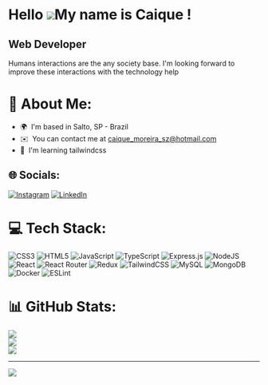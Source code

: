 Hello ![](https://user-images.githubusercontent.com/18350557/176309783-0785949b-9127-417c-8b55-ab5a4333674e.gif)My name is Caique !
========================================================================================================================================

Web Developer
-------------

Humans interactions are the any society base. I'm looking forward to improve these interactions with the technology help

# 💫 About Me:
* 🌍  I'm based in Salto, SP - Brazil
* ✉️  You can contact me at [caique\_moreira\_sz@hotmail.com](mailto:caique_moreira_sz@hotmail.com)
* 🧠  I'm learning tailwindcss


## 🌐 Socials:
[![Instagram](https://img.shields.io/badge/Instagram-%23E4405F.svg?logo=Instagram&logoColor=white)](https://instagram.com/_ccaique) [![LinkedIn](https://img.shields.io/badge/LinkedIn-%230077B5.svg?logo=linkedin&logoColor=white)](https://linkedin.com/in/caiquems) 

# 💻 Tech Stack:
![CSS3](https://img.shields.io/badge/css3-%231572B6.svg?style=for-the-badge&logo=css3&logoColor=white) ![HTML5](https://img.shields.io/badge/html5-%23E34F26.svg?style=for-the-badge&logo=html5&logoColor=white) ![JavaScript](https://img.shields.io/badge/javascript-%23323330.svg?style=for-the-badge&logo=javascript&logoColor=%23F7DF1E) ![TypeScript](https://img.shields.io/badge/typescript-%23007ACC.svg?style=for-the-badge&logo=typescript&logoColor=white) ![Express.js](https://img.shields.io/badge/express.js-%23404d59.svg?style=for-the-badge&logo=express&logoColor=%2361DAFB) ![NodeJS](https://img.shields.io/badge/node.js-6DA55F?style=for-the-badge&logo=node.js&logoColor=white) ![React](https://img.shields.io/badge/react-%2320232a.svg?style=for-the-badge&logo=react&logoColor=%2361DAFB) ![React Router](https://img.shields.io/badge/React_Router-CA4245?style=for-the-badge&logo=react-router&logoColor=white) ![Redux](https://img.shields.io/badge/redux-%23593d88.svg?style=for-the-badge&logo=redux&logoColor=white) ![TailwindCSS](https://img.shields.io/badge/tailwindcss-%2338B2AC.svg?style=for-the-badge&logo=tailwind-css&logoColor=white) ![MySQL](https://img.shields.io/badge/mysql-%2300f.svg?style=for-the-badge&logo=mysql&logoColor=white) ![MongoDB](https://img.shields.io/badge/MongoDB-%234ea94b.svg?style=for-the-badge&logo=mongodb&logoColor=white) ![Docker](https://img.shields.io/badge/docker-%230db7ed.svg?style=for-the-badge&logo=docker&logoColor=white) ![ESLint](https://img.shields.io/badge/ESLint-4B3263?style=for-the-badge&logo=eslint&logoColor=white)
# 📊 GitHub Stats:
![](https://github-readme-stats.vercel.app/api?username=caiquemx&theme=default&hide_border=false&include_all_commits=false&count_private=false)<br/>
![](https://github-readme-streak-stats.herokuapp.com/?user=caiquemx&theme=default&hide_border=false)<br/>
![](https://github-readme-stats.vercel.app/api/top-langs/?username=caiquemx&theme=default&hide_border=false&include_all_commits=false&count_private=false&layout=compact)

---
[![](https://visitcount.itsvg.in/api?id=caiquemx&icon=5&color=0)](https://visitcount.itsvg.in)

<!-- Proudly created with GPRM ( https://gprm.itsvg.in ) -->
